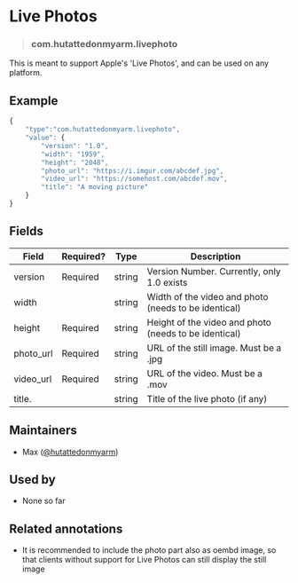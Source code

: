 <!-- give your raw item a title -->
# Live Photos

<!-- specify the "type" for your raw item -->
> ### com.hutattedonmyarm.livephoto

<!-- provide a description of what your raw item represents -->
This is meant to support Apple's 'Live Photos', and can be used on any platform.

<!-- provide at least one example of what your raw might look like in the wild -->
## Example

~~~ js
{
    "type":"com.hutattedonmyarm.livephoto",
    "value": {
    	"version": "1.0",
    	"width": "1959",
    	"height": "2048",
    	"photo_url": "https://i.imgur.com/abcdef.jpg",
    	"video_url": "https://somehost.com/abcdef.mov",
    	"title": "A moving picture"
  	}
}
~~~

<!-- provide a complete description of the fields in the "value" object for your raw item -->
## Fields

| Field         | Required? | Type   | Description                                                    |
| -----         | --------- | ----   | -----------                                                    |
| version       | Required  | string | Version Number. Currently, only 1.0 exists                     |
| width         |           | string | Width of the video and photo (needs to be identical)           |
| height        | Required  | string | Height of the video and photo (needs to be identical)          |
| photo_url     | Required  | string | URL of the still image. Must be a .jpg                         |
| video_url     | Required  | string | URL of the video. Must be a .mov                               |
| title.        |           | string | Title of the live photo (if any)                               |

<!-- provide a way to contact you -->
## Maintainers
* Max ([@hutattedonmyarm](https://pnut.io/@hutattedonmyarm))

<!-- provide references to compatible apps / service -->
## Used by
* None so far

<!-- provide references to related annotations -->
## Related annotations
* It is recommended to include the photo part also as oembd image, so that clients without support for Live Photos can still display the still image